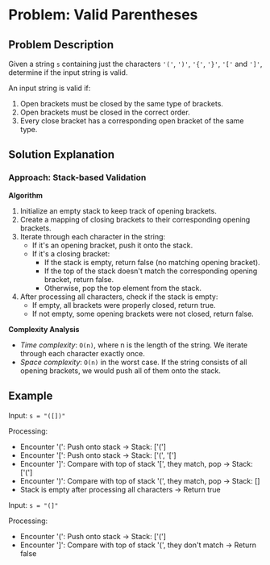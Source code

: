 # Problem: Valid Parentheses

## Problem Description

Given a string `s` containing just the characters `'('`, `')'`, `'{'`, `'}'`, `'['` and `']'`, determine if the input string is valid.

An input string is valid if:

1. Open brackets must be closed by the same type of brackets.
2. Open brackets must be closed in the correct order.
3. Every close bracket has a corresponding open bracket of the same type.

## Solution Explanation

### Approach: Stack-based Validation

**Algorithm**

1. Initialize an empty stack to keep track of opening brackets.
2. Create a mapping of closing brackets to their corresponding opening brackets.
3. Iterate through each character in the string:
   - If it's an opening bracket, push it onto the stack.
   - If it's a closing bracket:
     - If the stack is empty, return false (no matching opening bracket).
     - If the top of the stack doesn't match the corresponding opening bracket, return false.
     - Otherwise, pop the top element from the stack.
4. After processing all characters, check if the stack is empty:
   - If empty, all brackets were properly closed, return true.
   - If not empty, some opening brackets were not closed, return false.

**Complexity Analysis**

- _Time complexity_: `O(n)`, where n is the length of the string. We iterate through each character exactly once.
- _Space complexity_: `O(n)` in the worst case. If the string consists of all opening brackets, we would push all of them onto the stack.

## Example

Input: `s = "([])"`

Processing:

- Encounter '(': Push onto stack → Stack: ['(']
- Encounter '[': Push onto stack → Stack: ['(', '[']
- Encounter ']': Compare with top of stack '[', they match, pop → Stack: ['(']
- Encounter ')': Compare with top of stack '(', they match, pop → Stack: []
- Stack is empty after processing all characters → Return true

Input: `s = "(]"`

Processing:

- Encounter '(': Push onto stack → Stack: ['(']
- Encounter ']': Compare with top of stack '(', they don't match → Return false

